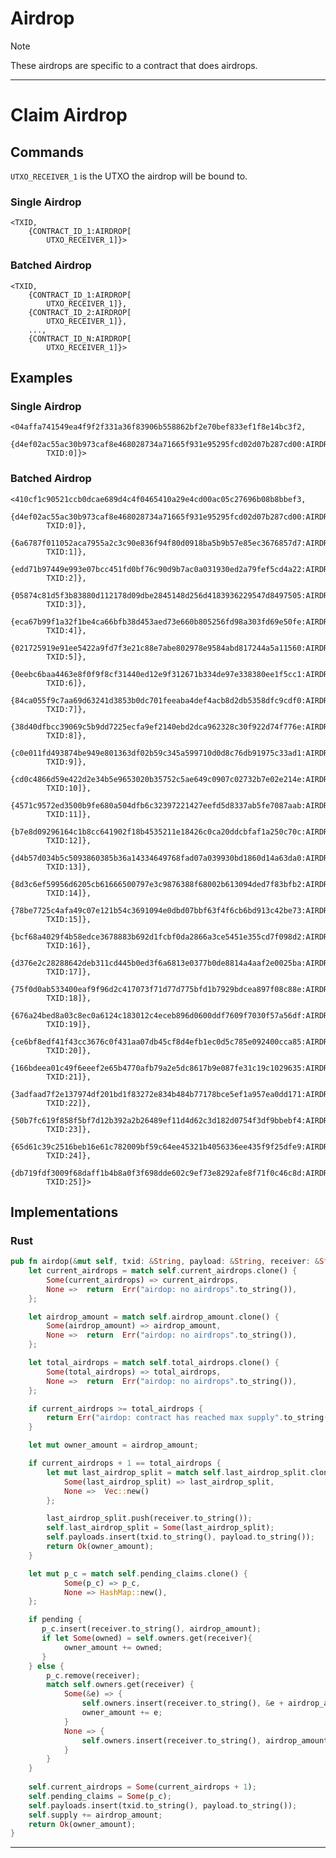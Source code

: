 # Airdrop

> [!NOTE]
> These airdrops are specific to a contract that does airdrops.

---

# Claim Airdrop

## Commands

```UTXO_RECEIVER_1``` is the UTXO the airdrop will be bound to.  

### Single Airdrop
```
<TXID, 
	{CONTRACT_ID_1:AIRDROP[
        UTXO_RECEIVER_1]}>
```
### Batched Airdrop
```
<TXID, 
	{CONTRACT_ID_1:AIRDROP[
        UTXO_RECEIVER_1]},
	{CONTRACT_ID_2:AIRDROP[
        UTXO_RECEIVER_1]},
	...,
	{CONTRACT_ID_N:AIRDROP[
        UTXO_RECEIVER_1]}>
```

## Examples

### Single Airdrop
```
<04affa741549ea4f9f2f331a36f83906b558862bf2e70bef833ef1f8e14bc3f2,
    {d4ef02ac55ac30b973caf8e468028734a71665f931e95295fcd02d07b287cd00:AIRDROP[
        TXID:0]}>
```
### Batched Airdrop
```
<410cf1c90521ccb0dcae689d4c4f0465410a29e4cd00ac05c27696b08b8bbef3,
    {d4ef02ac55ac30b973caf8e468028734a71665f931e95295fcd02d07b287cd00:AIRDROP[
        TXID:0]},
    {6a6787f011052aca7955a2c3c90e836f94f80d0918ba5b9b57e85ec3676857d7:AIRDROP[
        TXID:1]},
    {edd71b97449e993e07bcc451fd0bf76c90d9b7ac0a031930ed2a79fef5cd4a22:AIRDROP[
        TXID:2]},
    {05874c81d5f3b83880d112178d09dbe2845148d256d4183936229547d8497505:AIRDROP[
        TXID:3]},
    {eca67b99f1a32f1be4ca66bfb38d453aed73e660b805256fd98a303fd69e50fe:AIRDROP[
        TXID:4]},
    {021725919e91ee5422a9fd7f3e21c88e7abe802978e9584abd817244a5a11560:AIRDROP[
        TXID:5]},
    {0eebc6baa4463e8f0f9f8cf31440ed12e9f312671b334de97e338380ee1f5cc1:AIRDROP[
        TXID:6]},
    {84ca055f9c7aa69d63241d3853b0dc701feeaba4def4acb8d2db5358dfc9cdf0:AIRDROP[
        TXID:7]},
    {38d40dfbcc39069c5b9dd7225ecfa9ef2140ebd2dca962328c30f922d74f776e:AIRDROP[
        TXID:8]},
    {c0e011fd493874be949e801363df02b59c345a599710d0d8c76db91975c33ad1:AIRDROP[
        TXID:9]},
    {cd0c4866d59e422d2e34b5e9653020b35752c5ae649c0907c02732b7e02e214e:AIRDROP[
        TXID:10]},
    {4571c9572ed3500b9fe680a504dfb6c32397221427eefd5d8337ab5fe7087aab:AIRDROP[
        TXID:11]},
    {b7e8d09296164c1b8cc641902f18b4535211e18426c0ca20ddcbfaf1a250c70c:AIRDROP[
        TXID:12]},
    {d4b57d034b5c5093860385b36a14334649768fad07a039930bd1860d14a63da0:AIRDROP[
        TXID:13]},
    {8d3c6ef59956d6205cb61666500797e3c9876388f68002b613094ded7f83bfb2:AIRDROP[
        TXID:14]},
    {78be7725c4afa49c07e121b54c3691094e0dbd07bbf63f4f6cb6bd913c42be73:AIRDROP[
        TXID:15]},
    {bcf68a4029f4b58edce3678883b692d1fcbf0da2866a3ce5451e355cd7f098d2:AIRDROP[
        TXID:16]},
    {d376e2c28288642deb311cd445b0ed3f6a6813e0377b0de8814a4aaf2e0025ba:AIRDROP[
        TXID:17]},
    {75f0d0ab533400eaf9f96d2c417073f71d77d775bfd1b7929bdcea897f08c88e:AIRDROP[
        TXID:18]},
    {676a24bed8a03c8ec0a6124c183012c4eceb896d0600ddf7609f7030f57a56df:AIRDROP[
        TXID:19]},
    {ce6bf8edf41f43cc3676c0f431aa07db45cf8d4efb1ec0d5c785e092400cca85:AIRDROP[
        TXID:20]},
    {166bdeea01c49f6eeef2e65b4770afb79a2e5dc8617b9e087fe31c19c1029635:AIRDROP[
        TXID:21]},
    {3adfaad7f2e137974df201bd1f83272e834b484b77178bce5ef1a957ea0dd171:AIRDROP[
        TXID:22]},
    {50b7fc619f858f5bf7d12b392a2b26489ef11d4d62c3d182d0754f3df9bbebf4:AIRDROP[
        TXID:23]},
    {65d61c39c2516beb16e61c782009bf59c64ee45321b4056336ee435f9f25dfe9:AIRDROP[
        TXID:24]},
    {db719fdf3009f68daff1b4b8a0f3f698dde602c9ef73e8292afe8f71f0c46c8d:AIRDROP[
        TXID:25]}>
```

## Implementations

### Rust
```rust
pub fn airdop(&mut self, txid: &String, payload: &String, receiver: &String, pending: bool) -> Result<u64, String> {
    let current_airdrops = match self.current_airdrops.clone() {
        Some(current_airdrops) => current_airdrops,
        None =>  return  Err("airdop: no airdrops".to_string()),
    };

    let airdrop_amount = match self.airdrop_amount.clone() {
        Some(airdrop_amount) => airdrop_amount,
        None =>  return  Err("airdop: no airdrops".to_string()),
    };

    let total_airdrops = match self.total_airdrops.clone() {
        Some(total_airdrops) => total_airdrops,
        None =>  return  Err("airdop: no airdrops".to_string()),
    };

    if current_airdrops >= total_airdrops {
        return Err("airdop: contract has reached max supply".to_string());
    }

    let mut owner_amount = airdrop_amount;

    if current_airdrops + 1 == total_airdrops {
        let mut last_airdrop_split = match self.last_airdrop_split.clone() {
            Some(last_airdrop_split) => last_airdrop_split,
            None =>  Vec::new()
        };

        last_airdrop_split.push(receiver.to_string());
        self.last_airdrop_split = Some(last_airdrop_split);
        self.payloads.insert(txid.to_string(), payload.to_string());
        return Ok(owner_amount);
    }

    let mut p_c = match self.pending_claims.clone() {
            Some(p_c) => p_c,
            None => HashMap::new(),
    };

    if pending {
       p_c.insert(receiver.to_string(), airdrop_amount);
       if let Some(owned) = self.owners.get(receiver){
            owner_amount += owned;    
       }
    } else {
        p_c.remove(receiver);
        match self.owners.get(receiver) {
            Some(&e) => {
                self.owners.insert(receiver.to_string(), &e + airdrop_amount);
                owner_amount += e;               
            }
            None => {
                self.owners.insert(receiver.to_string(), airdrop_amount);
            }
        }
    }
  
    self.current_airdrops = Some(current_airdrops + 1);
    self.pending_claims = Some(p_c);
    self.payloads.insert(txid.to_string(), payload.to_string());
    self.supply += airdrop_amount;
    return Ok(owner_amount);
}
```

---